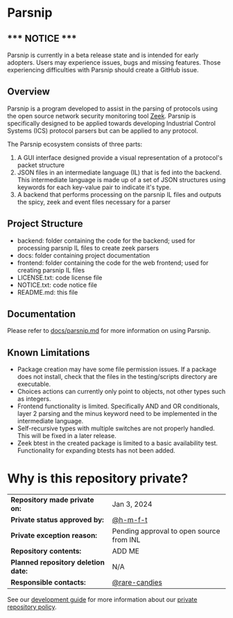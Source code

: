 # Parsnip

## \*\*\* NOTICE \*\*\*
Parsnip is currently in a beta release state and is intended for early adopters. Users may experience issues, bugs and missing features. Those experiencing difficulties with Parsnip should create a GitHub issue.

## Overview
Parsnip is a program developed to assist in the parsing of protocols using the open source network security monitoring tool [Zeek](https://github.com/zeek/zeek.git). Parsnip is specifically designed to be applied towards developing Industrial Control Systems (ICS) protocol parsers but can be applied to any protocol.

The Parsnip ecosystem consists of three parts:
1. A GUI interface designed provide a visual representation of a protocol's packet structure
2. JSON files in an intermediate language (IL) that is fed into the backend. This intermediate language is made up of a set of JSON structures using keywords for each key-value pair to indicate it's type. 
3. A backend that performs processing on the parsnip IL files and outputs the spicy, zeek and event files necessary for a parser

## Project Structure

* backend: folder containing the code for the backend; used for processing parsnip IL files to create zeek parsers
* docs: folder containing project documentation
* frontend: folder containing the code for the web frontend; used for creating parsnip IL files
* LICENSE.txt: code license file
* NOTICE.txt: code notice file
* README.md: this file

## Documentation

Please refer to [docs/parsnip.md](docs/parsnip.md) for more information on using Parsnip.

## Known Limitations
* Package creation may have some file permission issues. If a package does not install, check that the files in the testing/scripts directory are executable.
* Choices actions can currently only point to objects, not other types such as integers.
* Frontend functionality is limited. Specifically AND and OR conditionals, layer 2 parsing and the minus keyword need to be implemented in the intermediate language.
* Self-recursive types with multiple switches are not properly handled. This will be fixed in a later release.
* Zeek btest in the created package is limited to a basic availability test. Functionality for expanding btests has not been added.

# Why is this repository private? #

|                                       |                                        |
| ------------------------------------- | -------------------------------------- |
| **Repository made private on:**       | Jan 3, 2024                           |
| **Private status approved by:**       | [@h-m-f-t](https://github.com/h-m-f-t)     |
| **Private exception reason:**         | Pending approval to open source from INL |
| **Repository contents:**              | ADD ME |
| **Planned repository deletion date:** | N/A                                    |
| **Responsible contacts:**             | [@rare-candies](https://github.com/rare-candies) |

See our [development guide](https://github.com/cisagov/development-guide#readme)
for more information about our [private repository
policy](https://github.com/cisagov/development-guide/blob/develop/open-source-policy/practice.md#private-repositories).
